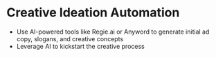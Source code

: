 # Creative Ideation Automation

- Use AI-powered tools like Regie.ai or Anyword to generate initial ad copy, slogans, and creative concepts
- Leverage AI to kickstart the creative process